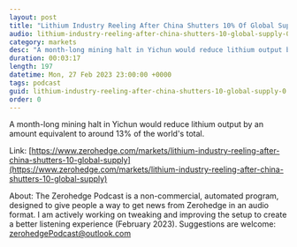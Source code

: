 ```yaml
---
layout: post
title: "Lithium Industry Reeling After China Shutters 10% Of Global Supply"
audio: lithium-industry-reeling-after-china-shutters-10-global-supply-0
category: markets
desc: "A month-long mining halt in Yichun would reduce lithium output by an amount equivalent to around 13% of the world's total."
duration: 00:03:17
length: 197
datetime: Mon, 27 Feb 2023 23:00:00 +0000
tags: podcast
guid: lithium-industry-reeling-after-china-shutters-10-global-supply-0
order: 0
---
```

A month-long mining halt in Yichun would reduce lithium output by an amount equivalent to around 13% of the world's total.

Link: [https://www.zerohedge.com/markets/lithium-industry-reeling-after-china-shutters-10-global-supply](https://www.zerohedge.com/markets/lithium-industry-reeling-after-china-shutters-10-global-supply)

About: The Zerohedge Podcast is a non-commercial, automated program, designed to give people a way to get news from Zerohedge in an audio format.  I am actively working on tweaking and improving the setup to create a better listening experience (February 2023).  Suggestions are welcome: [zerohedgePodcast@outlook.com](mailto:zerohedgePodcast@outlook.com)